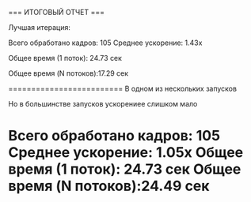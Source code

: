 === ИТОГОВЫЙ ОТЧЕТ ===

Лучшая итерация:

Всего обработано кадров: 105
Среднее ускорение:      1.43x

Общее время (1 поток):  24.73 сек

Общее время (N потоков):17.29 сек


=========================
В одном из нескольких запусков

Но в большинстве запусков ускорениее слишком мало


Всего обработано кадров: 105
Среднее ускорение:      1.05x
Общее время (1 поток):  24.73 сек
Общее время (N потоков):24.49 сек
=========================
